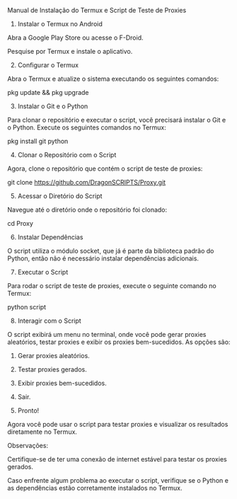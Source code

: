 Manual de Instalação do Termux e Script de Teste de Proxies

1. Instalar o Termux no Android

Abra a Google Play Store ou acesse o F-Droid.

Pesquise por Termux e instale o aplicativo.


2. Configurar o Termux

Abra o Termux e atualize o sistema executando os seguintes comandos:

pkg update && pkg upgrade


3. Instalar o Git e o Python

Para clonar o repositório e executar o script, você precisará instalar o Git e o Python. Execute os seguintes comandos no Termux:

pkg install git python


4. Clonar o Repositório com o Script

Agora, clone o repositório que contém o script de teste de proxies:

git clone https://github.com/DragonSCRIPTS/Proxy.git


5. Acessar o Diretório do Script

Navegue até o diretório onde o repositório foi clonado:

cd Proxy


6. Instalar Dependências

O script utiliza o módulo socket, que já é parte da biblioteca padrão do Python, então não é necessário instalar dependências adicionais.


7. Executar o Script

Para rodar o script de teste de proxies, execute o seguinte comando no Termux:

python script


8. Interagir com o Script

O script exibirá um menu no terminal, onde você pode gerar proxies aleatórios, testar proxies e exibir os proxies bem-sucedidos. As opções são:

1. Gerar proxies aleatórios.


2. Testar proxies gerados.


3. Exibir proxies bem-sucedidos.


4. Sair.




9. Pronto!

Agora você pode usar o script para testar proxies e visualizar os resultados diretamente no Termux.


Observações:

Certifique-se de ter uma conexão de internet estável para testar os proxies gerados.

Caso enfrente algum problema ao executar o script, verifique se o Python e as dependências estão corretamente instalados no Termux.
